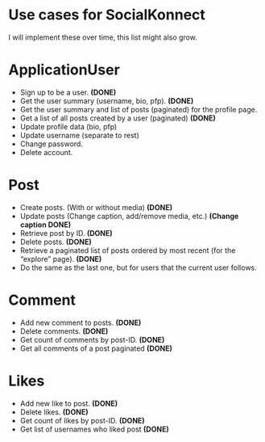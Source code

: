# Use cases for SocialKonnect

I will implement these over time, this list might also grow.

# ApplicationUser

- Sign up to be a user. **(DONE)**
- Get the user summary (username, bio, pfp). **(DONE)**
- Get the user summary and list of posts (paginated) for the profile page.
- Get a list of all posts created by a user (paginated) **(DONE)**
- Update profile data (bio, pfp)
- Update username (separate to rest)
- Change password.
- Delete account.

# Post

- Create posts. (With or without media) **(DONE)**
- Update posts (Change caption, add/remove media, etc.) **(Change caption DONE)**
- Retrieve post by ID. **(DONE)**
- Delete posts. **(DONE)**
- Retrieve a paginated list of posts ordered by most recent (for the “explore” page). **(DONE)**
- Do the same as the last one, but for users that the current user follows.

# Comment

- Add new comment to posts. **(DONE)**
- Delete comments. **(DONE)**
- Get count of comments by post-ID. **(DONE)**
- Get all comments of a post paginated **(DONE)**

# Likes

- Add new like to post. **(DONE)**
- Delete likes. **(DONE)**
- Get count of likes by post-ID. **(DONE)**
- Get list of usernames who liked post **(DONE)**

